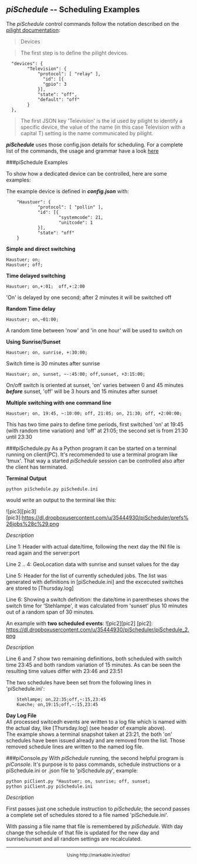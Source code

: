 *piSchedule* -- Scheduling Examples
------------------------------------

The *piSchedule* control commands follow the notation described on the [pilight documentation](http://www.pilight.org/getting-started/configuring/):

>    Devices

>    The first step is to define the pilight devices.

      "devices": {
            "Television": {
                "protocol": [ "relay" ],
                  "id": [{
                  "gpio": 3
                }],
                "state": "off",
                "default": "off"
            }
      },

>    The first JSON key 'Television' is the id used by pilight to identify a specific device, the value of the name (in this case Television with a capital T) setting is the name communicated by pilight.


__*piSchedule*__ uses those config.json details for scheduling. For a complete list of the commands, the usage and grammar have a look [here](https://github.com/neandr/piScheduler/blob/.../piSchedule.setup.md)

###piSchedule Examples

To show how a dedicated device can be controlled, here are some examples:

The example device is defined in ___config.json___ with:

        "Haustuer": {
                "protocol": [ "pollin" ],
                "id": [{
                        "systemcode": 21,
                        "unitcode": 1
                }],
                "state": "off"
        }

**Simple and direct switching**

    Haustuer; on;
    Haustuer; off;

**Time delayed switching**

    Haustuer; on,+:01;  off,+:2:00
'On' is delayed by one second; after 2 minutes it will be switched off

**Random Time delay**

    Haustuer; on,~01:00;
A random time between 'now' and 'in one hour' will be used to switch on

**Using Sunrise/Sunset**

    Haustuer; on, sunrise, +:30:00;
Switch time is 30 minutes after sunrise

    Haustuer; on, sunset, ~-:45:00; off,sunset, +3:15:00;
On/off switch is oriented at sunset, 'on' varies between 0 and 45 minutes __*before*__ sunset, 'off' will be 3 hours and 15 minutes after sunset

**Multiple switching with one command line**

    Haustuer; on, 19:45, ~:10:00; off, 21:05; on, 21:30; off, +2:00:00;
This has two time pairs to define time periods, first switched 'on' at 19:45 (with random time variation) and 'off' at 21:05; the second set is from 21:30 until 23:30

###piSchedule.py
As a Python program it can be started on a terminal running on client(PC). It's recommended to use a terminal program like 'tmux'. That way a started *piSchedule* session can be controlled also after the client has terminated.

__Terminal Output__

    python piSchedule.py piSchedule.ini

would write an output to the terminal like this:

![pic3][pic3]
[pic3]:https://dl.dropboxusercontent.com/u/35444930/piScheduler/prefs%26jobs%28c%29.png    

_Description_

Line 1: Header with actual date/time, following the next day the INI file is read again and the server:port

Line 2 .. 4: GeoLocation data with sunrise and sunset values for the day

Line 5: Header for the list of currently scheduled jobs. 
The list was generated with definitions in [piSchedule.ini] and the excecuted switches are stored to [Thursday.log]

Line 6: Showing a switch definition: the date/time in parentheses shows the switch time for  'Stehlampe', it was calculated from 'sunset' plus 10 minutes out of a random span of 30 minutes.
    
An example with **two scheduled events**:
![pic2][pic2]
[pic2]: https://dl.dropboxusercontent.com/u/35444930/piScheduler/piSchedule_2.png 

_Description_

Line 6 and 7 show two remaining definitions, both scheduled with switch time 23:45 and both random variation of 15 minutes. As can be seen the resulting time values differ with 23:46 and 23:51

The two schedules have been set from the following lines in 'piSchedule.ini':
```
    Stehlampe; on,22:35;off,~:15,23:45
    Kueche; on,19:15;off,~:15,23:45
```
    

__Day Log File__  
All processed switcedh events are written to a log file which is named with the actual day, like [Thursday.log] (see header of example above).     
The example shows a terminal snapshot taken at 23:21, the both 'on' schedules have been issued already and are removed from the list. Those removed schedule lines are written to the named log file.

###piConsole.py
With *piSchedule* running, the second helpful program is *piConsole*. It's purpose is to pass commands, schedule instructions or a piSchedule.ini or .json file to 'piSchedule.py', example:

    python piClient.py "Haustuer; on, sunrise; off, sunset;
    python piClient.py piSchedule.ini
    
_Description_

First passes just one schedule instruction to *piSchedule*; the second passes a complete set of schedules stored to a file named 'piSchedule.ini'.

With passing a file name that file is remembered by *piSchedule*. With day change the schedule of that file is updated for the new day and sunrise/sunset and all random settings are recalculated.


--------------------
<p align='center'><small>Using http://markable.in/editor/</small></p>
